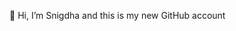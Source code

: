 👋 Hi, I’m Snigdha and this is my new GitHub account 
<!-- - 👀 I’m interested in learning how to model our minds via machines 
- 🌱 I’m currently learning C
- 💞️ I’m looking to collaborate on neuro-inspired AI projects
- 📫 How to reach me: snigdha@snigdharoy.com
 -->
<!---
snroy-rs/snroy-rs is a ✨ special ✨ repository because its `README.md` (this file) appears on your GitHub profile.
You can click the Preview link to take a look at your changes.
--->
